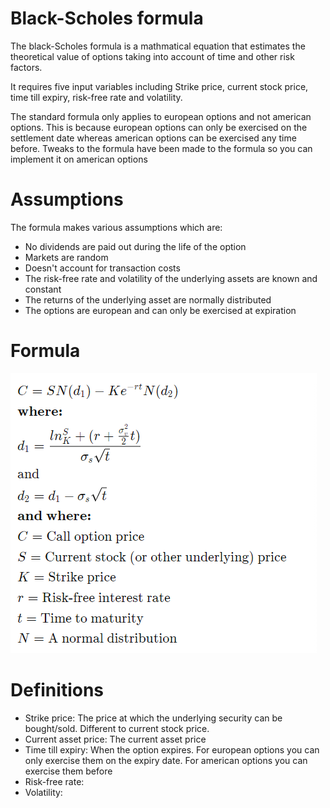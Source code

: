 # Black-Scholes formula

The black-Scholes formula is a mathmatical equation that estimates the theoretical value of options taking into account
of time and other risk factors.

It requires five input variables including Strike price, current stock price, time till expiry, risk-free rate and 
volatility.

The standard formula only applies to european options and not american options. This is because european options can only be
exercised on the settlement date whereas american options can be exercised any time before. Tweaks to the formula have
been made to the formula so you can implement it on american options

# Assumptions
The formula makes various assumptions which are:

- No dividends are paid out during the life of the option
- Markets are random 
- Doesn't account for transaction costs
- The risk-free rate and volatility of the underlying assets are known and constant
- The returns of the underlying asset are normally distributed
- The options are european and can only be exercised at expiration

# Formula

![img_1.png](img_1.png)

# Definitions
- Strike price: The price at which the underlying security can be bought/sold. Different to current stock price.
- Current asset price: The current asset price
- Time till expiry: When the option expires. For european options you can only exercise them on the expiry date. For 
american options you can exercise them before
- Risk-free rate:
- Volatility: